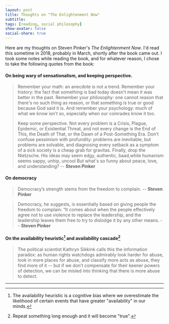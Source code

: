 ```yaml
---
layout: post
title: Thoughts on "The Enlightenment Now" 
subtitle: 
tags: [reading, social philosophy]
show-avatar: false
social-share: true
---
```


Here are my thoughts on Steven Pinker's *The Enlightenment Now*. I'd read this sometime in 2018, probably in March, shortly after the book came out. I took some notes while reading the book, and for whatever reason, I chose to take the following quotes from the book: 

#### On being wary of sensationalism, and keeping perspective. 
> Remember your math: an anecdote is not a trend. Remember your history: the fact that something is bad today doesn't mean it was better in the past. Remember your philosophy: one cannot reason that there's no such thing as reason, or that something is true or good because God said it is. And remember your psychology: much of what we know isn't so, especially when our comrades know it too.
> 
> Keep some perspective. Not every problem is a Crisis, Plague, Epidemic, or Existential Threat, and not every change is the End of This, the Death of That, or the Dawn of a Post-Something Era. Don't confuse pessimism with profundity: problems are inevitable, but problems are solvable, and diagnosing every setback as a symptom of a sick society is a cheap grab for gravitas. Finally, drop the Nietzsche. His ideas may seem edgy, authentic, baad,while humanism seems sappy, unhip, uncool But what's so funny about peace, love, and understanding? -- **Steven Pinker** 

#### On democracy
> Democracy’s strength stems from the freedom to complain. -- **Steven Pinker**

> Democracy, he suggests, is essentially based on giving people the freedom to complain: “It comes about when the people effectively agree not to use violence to replace the leadership, and the leadership leaves them free to try to dislodge it by any other means. -- **Steven Pinker**


#### On the availability heuristic[^1] and availability cascade[^2]
>The political scientist Kathryn Sikkink calls this the information paradox: as human rights watchdogs admirably look harder for abuse, look in more places for abuse, and classify more acts as abuse, they find more of it -- but if we don’t compensate for their keener powers of detection, we can be misled into thinking that there is more abuse to detect.  


---

[^1]: The availability heuristic is a cognitive bias where we overestimate the likelihood of certain events that have greater "availability" in our minds. 
[^2]: Repeat something long enough and it will become "true". 